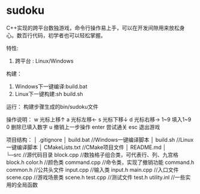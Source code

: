 # sudoku
C++实现的跨平台数独游戏，命令行操作易上手，可以在开发间隙用来放松身心。数百行代码，初学者也可以轻松掌握。

特性:
1. 跨平台 : Linux/Windows

构建：
1. Windows下一键编译:build.bat
2. Linux下一键构建:sh build.sh

运行：
构建步骤生成的bin/sudoku文件

操作说明：
w 光标上移↑
a 光标左移←
s 光标下移↓
d 光标右移→
1~9 填入1~9
0 删除已填入数字
u 撤销上一步操作
enter 尝试通关
esc 退出游戏

项目结构：
│  .gitignore
│  build.bat        //Windows一键编译脚本
│  build.sh         //Linux一键编译脚本
│  CMakeLists.txt   //CMake项目文件
│  README.md
│  
└─src               //源代码目录
        block.cpp   //数独格子组合类，可代表行、列、九宫格
        block.h
        color.h     //颜色类
        command.cpp //命令类，实现了撤销功能
        command.h
        common.h    //公共头文件
        input.cpp   //输入类
        input.h
        main.cpp    //入口文件
        scene.cpp   //游戏场景类
        scene.h
        test.cpp    //测试文件
        test.h
        utility.inl //一些实用的全局函数
